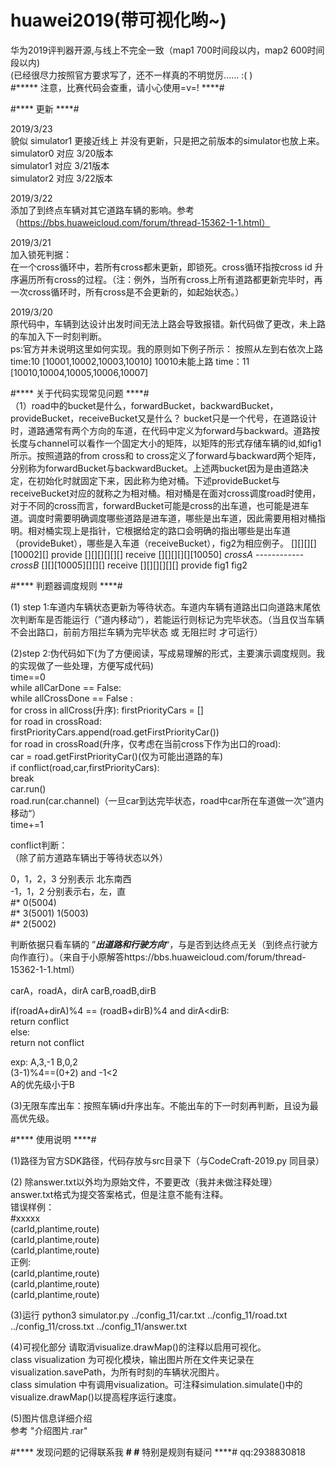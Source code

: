 # huawei2019(带可视化哟~)
华为2019评判器开源,与线上不完全一致（map1 700时间段以内，map2 600时间段以内)    
(已经很尽力按照官方要求写了，还不一样真的不明觉厉...... :( )     
#***** 注意，比赛代码会查重，请小心使用=v=! ****#


#**** 更新 ****#    

2019/3/23   
貌似 simulator1 更接近线上
并没有更新，只是把之前版本的simulator也放上来。    
simulator0 对应 3/20版本         
simulator1 对应 3/21版本     
simulator2 对应 3/22版本    


2019/3/22  
添加了到终点车辆对其它道路车辆的影响。参考（https://bbs.huaweicloud.com/forum/thread-15362-1-1.html）

2019/3/21  
加入锁死判据：  
    在一个cross循环中，若所有cross都未更新，即锁死。cross循环指按cross id 升序遍历所有cross的过程。（注：例外，当所有cross上所有道路都更新完毕时，再一次cross循环时，所有cross是不会更新的，如起始状态。）

2019/3/20    
原代码中，车辆到达设计出发时间无法上路会导致报错。新代码做了更改，未上路的车加入下一时刻判断。  
ps:官方并未说明这里如何实现。我的原则如下例子所示：
             按照从左到右依次上路
time:10 [10001,10002,10003,10010] 10010未能上路
time：11 [10010,10004,10005,10006,10007]


#**** 关于代码实现常见问题 ****#       
（1）road中的bucket是什么，forwardBucket，backwardBucket，provideBucket，receiveBucket又是什么？
    bucket只是一个代号，在道路设计时，道路通常有两个方向的车道，在代码中定义为forward与backward。道路按长度与channel可以看作一个固定大小的矩阵，以矩阵的形式存储车辆的id,如fig1所示。按照道路的from cross和 to cross定义了forward与backward两个矩阵，分别称为forwardBucket与backwardBucket。上述两bucket因为是由道路决定，在初始化时就固定下来，因此称为绝对桶。下述provideBucket与receiveBucket对应的就称之为相对桶。相对桶是在面对cross调度road时使用，对于不同的cross而言，forwardBucket可能是cross的出车道，也可能是进车道。调度时需要明确调度哪些道路是进车道，哪些是出车道，因此需要用相对桶指明。相对桶实现上是指针，它根据给定的路口会明确的指出哪些是出车道（provideBuket），哪些是入车道（receiveBucket），fig2为相应例子。
   	 	[][][][][10002][]           	provide	[][][][][][] receive
    		[][][][][][10050]	       *crossA*	------------ *crossB*
    		[][][10005][][][]           	receive	[][][][][][] provide
    		 fig1					fig2



#**** 判题器调度规则 ****#

(1) step 1:车道内车辆状态更新为等待状态。车道内车辆有道路出口向道路末尾依次判断车是否能运行（”道内移动“），若能运行则标记为完毕状态。（当且仅当车辆不会出路口，前前方阻拦车辆为完毕状态 或 无阻拦时 才可运行） 

(2)step 2:伪代码如下(为了方便阅读，写成易理解的形式，主要演示调度规则。我的实现做了一些处理，方便写成代码)      
time==0     
while allCarDone == False:   
    while allCrossDone == False :   
		for cross in allCross(升序):
			firstPriorityCars = []    
			for road in crossRoad:    
				firstPriorityCars.append(road.getFirstPriorityCar())    
			for road in crossRoad(升序，仅考虑在当前cross下作为出口的road):   
				car = road.getFirstPriorityCar()(仅为可能出道路的车)    
				if conflict(road,car,firstPriorityCars):    
					break  
				car.run()  
				road.run(car.channel)（一旦car到达完毕状态，road中car所在车道做一次”道内移动“）  	    
	time+=1  


conflict判断：   
（除了前方道路车辆出于等待状态以外）

0，1，2，3 分别表示 北东南西  
-1，1，2 分别表示右，左，直  
#*           0(5004)  
#*   3(5001)         1(5003)  
#*           2(5002)  


判断依据只看车辆的 ”***出道路和行驶方向***“，与是否到达终点无关（到终点行驶方向作直行）。（来自于小原解答https://bbs.huaweicloud.com/forum/thread-15362-1-1.html）

carA，roadA，dirA  carB,roadB,dirB

if(roadA+dirA)%4 == (roadB+dirB)%4 and dirA<dirB:  
    return conflict   
else:    
    return not conflict  

exp:
A,3,-1  B,0,2   
(3-1)%4==(0+2) and -1<2     
A的优先级小于B


(3)无限车库出车：按照车辆id升序出车。不能出车的下一时刻再判断，且设为最高优先级。
            



#**** 使用说明 ****#

(1)路径为官方SDK路径，代码存放与src目录下（与CodeCraft-2019.py 同目录）

(2)
除answer.txt以外均为原始文件，不要更改（我并未做注释处理）   
answer.txt格式为提交答案格式，但是注意不能有注释。    
错误样例：   
#xxxxx   
(carId,plantime,route)   
(carId,plantime,route)    
(carId,plantime,route)    
正例:    
(carId,plantime,route)   
(carId,plantime,route)   
(carId,plantime,route)   

(3)运行
python3 simulator.py ../config_11/car.txt ../config_11/road.txt ../config_11/cross.txt ../config_11/answer.txt

(4)可视化部分
请取消visualize.drawMap()的注释以启用可视化。     
class visualization 为可视化模块，输出图片所在文件夹记录在visualization.savePath，为所有时刻的车辆状况图片。    
class simulation 中有调用visualization。可注释simulation.simulate()中的 visualize.drawMap()以提高程序运行速度。    

(5)图片信息详细介绍    
参考   "介绍图片.rar"

#**** 发现问题的记得联系我 ****#
#**** 特别是规则有疑问 ****#
qq:2938830818
